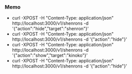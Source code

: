 ### Memo

- curl -XPOST -H "Content-Type: application/json" http://localhost:3000/v1/shenrons -d '{"action":"hide","target":"shenron"}'
- curl -XPOST -H "Content-Type: application/json" http://localhost:3000/v1/shenrons -d '{"action":"hide"}'
- curl -XPOST -H "Content-Type: application/json" http://localhost:3000/v1/shenrons -d '{"action":"show","target":"kinoko"}'
- curl -XPOST -H "Content-Type: application/json" http://localhost:3000/v1/shenrons -d '{"action":"hide"}'
